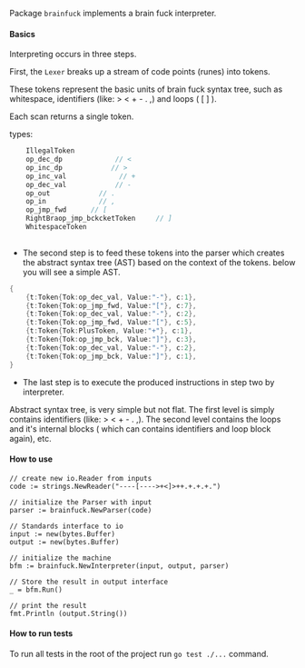 

Package `brainfuck` implements a brain fuck interpreter.

#### Basics
Interpreting occurs in three steps. 

First, the `Lexer` breaks up a stream of code
points (runes) into tokens.

These tokens represent the basic units of brain fuck syntax tree, such as whitespace, identifiers (like: > < + - . ,) and loops ( [ ] ).

Each scan returns a single token.

types: 
```go 
	IllegalToken       
	op_dec_dp             // <
	op_inc_dp            // >
	op_inc_val             // +
	op_dec_val            // -
	op_out            // .
	op_in             // ,
	op_jmp_fwd      // [
	RightBraop_jmp_bckcketToken     // ]
	WhitespaceToken      
	
```

- The second step is to feed these tokens into the parser which creates the abstract syntax tree (AST) based on
the context of the tokens. below you will see a simple AST.

```go
{
    {t:Token{Tok:op_dec_val, Value:"-"}, c:1},
    {t:Token{Tok:op_jmp_fwd, Value:"["}, c:7},
    {t:Token{Tok:op_dec_val, Value:"-"}, c:2},
    {t:Token{Tok:op_jmp_fwd, Value:"["}, c:5},
    {t:Token{Tok:PlusToken, Value:"+"}, c:1},
    {t:Token{Tok:op_jmp_bck, Value:"]"}, c:3},
    {t:Token{Tok:op_dec_val, Value:"-"}, c:2},
    {t:Token{Tok:op_jmp_bck, Value:"]"}, c:1},
}
```
- The last step is to execute the produced instructions in step two by interpreter.

Abstract syntax tree, is very simple but not flat. The first level is simply contains
identifiers (like: > < + - . ,). The second level contains the loops and it's internal
blocks ( which can contains identifiers and loop block again), etc.

#### How to use

	// create new io.Reader from inputs
	code := strings.NewReader("----[---->+<]>++.+.+.+.")
	
	// initialize the Parser with input
	parser := brainfuck.NewParser(code)
	
	// Standards interface to io
	input := new(bytes.Buffer)
	output := new(bytes.Buffer)
	
	// initialize the machine
	bfm := brainfuck.NewInterpreter(input, output, parser)
	
    // Store the result in output interface 
	_ = bfm.Run()
	
	// print the result 
	fmt.Println (output.String())
	
#### How to run tests

To run all tests in the root of the project run `go test ./...` command.

#### 
